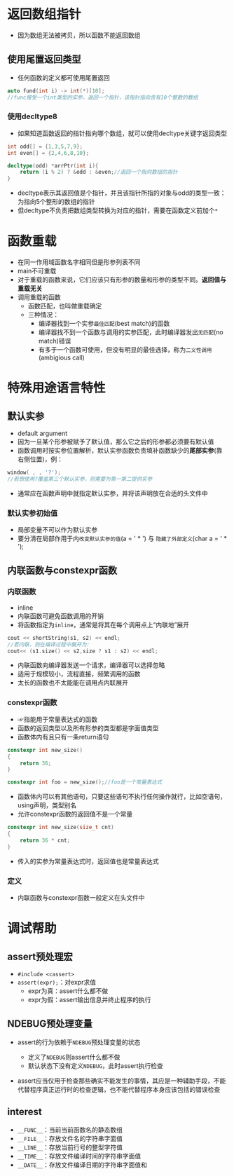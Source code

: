 # 返回数组指针
- 因为数组无法被拷贝，所以函数不能返回数组 
## 使用尾置返回类型
- 任何函数的定义都可使用尾置返回
```cpp
auto fund(int i) -> int(*)[10];
//func接受一个int类型的实参，返回一个指针，该指针指向含有10个整数的数组
```

### 使用decltype8
- 如果知道函数返回的指针指向哪个数组，就可以使用decltype关键字返回类型
```cpp
int odd[] = {1,3,5,7,9};
int even[] = {2,4,6,8,10};

decltype(odd) *arrPtr(int i){
    return (i % 2) ? &odd : &even;//返回一个指向数组的指针
}
```
- decltype表示其返回值是个指针，并且该指针所指的对象与odd的类型一致：为指向5个整形的数组的指针
- 但decltype不负责把数组类型转换为对应的指针，需要在函数定义前加个`*`


# 函数重载
- 在同一作用域函数名字相同但是形参列表不同
- main不可重载
- 对于重载的函数来说，它们应该只有形参的数量和形参的类型不同。**返回值与重载无关**
- 调用重载的函数
    - 函数匹配，也叫做重载确定
    - 三种情况：
        - 编译器找到一个实参`最佳匹配`(best match)的函数
        - 编译器找不到一个函数与调用的实参匹配，此时编译器发出`无匹配`(no match)错误
        - 有多于一个函数可使用，但没有明显的最佳选择，称为`二义性调用`(ambigious call)

# 特殊用途语言特性
## 默认实参
- default argument
- 因为一旦某个形参被赋予了默认值，那么它之后的形参都必须要有默认值
- 函数调用时按实参位置解析，默认实参函数负责填补函数缺少的**尾部实参**(靠右侧位置)，例：
```cpp
window( , , '?');
//若想使用?覆盖第三个默认实参，则需要为第一第二提供实参
```
- 通常应在函数声明中就指定默认实参，并将该声明放在合适的头文件中

### 默认实参初始值
- 局部变量不可以作为默认实参
- 要分清在局部作用于内`改变默认实参的值`(a = ' * ') 与 `隐藏了外部定义`(char a = ' * ');


## 内联函数与constexpr函数
### 内联函数
- inline
- 内联函数可避免函数调用的开销
- 将函数指定为`inline`，通常是将其在每个调用点上“内联地”展开
```cpp
cout << shortString(s1, s2) << endl;
//若内联，则在编译过程中展开为:
cout<< (s1.size() << s2,size ? s1 : s2) << endl;
```
- 内联函数向编译器发送一个请求，编译器可以选择忽略
- 适用于规模较小，流程直接，频繁调用的函数
- 太长的函数也不太能能在调用点内联展开

### constexpr函数
- ☞指能用于常量表达式的函数
- 函数的返回类型以及所有形参的类型都是字面值类型
- 函数体内有且只有一条return语句
```cpp
constexpr int new_size()
{
    return 36;
}

constexpr int foo = new_size();//foo是一个常量表达式
```
- 函数体内可以有其他语句，只要这些语句不执行任何操作就行，比如空语句，using声明，类型别名
- 允许constexpr函数的返回值不是一个常量
```cpp
constexpr int new_size(size_t cnt)
{
    return 36 * cnt;
}
```
- 传入的实参为常量表达式时，返回值也是常量表达式

### 定义
- 内联函数与constexpr函数一般定义在头文件中

# 调试帮助

## assert预处理宏
- `#include <cassert>`
- `assert(expr);`：对expr求值
    - expr为真：assert什么都不做
    - expr为假：assert输出信息并终止程序的执行

## NDEBUG预处理变量
- assert的行为依赖于`NDEBUG`预处理变量的状态
    - 定义了`NDEBUG`则assert什么都不做
    - 默认状态下没有定义`NDEBUG`，此时assert执行检查

- assert应当仅用于检查那些确实不能发生的事情，其应是一种辅助手段，不能代替程序真正运行时的检查逻辑，也不能代替程序本身应该包括的错误检查

## interest
- `__FUNC__`：当前当前函数名的静态数组
- `__FILE__`：存放文件名的字符串字面值
- `__LINE__`：存放当前行号的整型字符值
- `__TIME__`：存放文件编译时间的字符串字面值
- `__DATE__`：存放文件编译日期的字符串字面值和

